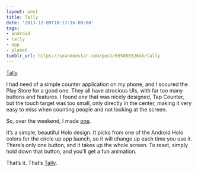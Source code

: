 ```yaml
---
layout: post
title: Tally
date: '2013-12-09T10:17:16-08:00'
tags:
- android
- tally
- app
- planet
tumblr_url: https://seanmonstar.com/post/69500852645/tally
---
```

[Tally](https://play.google.com/store/apps/details?id=com.monstarlab.countmonstar)  

I had need of a simple counter application on my phone, and I scoured the Play Store for a good one. They all have atrocious UIs, with far too many buttons and features. I found _one_ that was nicely designed, Tap Counter, but the touch target was too small, only directly in the center, making it very easy to miss when counting people and not looking at the screen.

So, over the weekend, I made [one](https://play.google.com/store/apps/details?id=com.monstarlab.countmonstar).

It’s a simple, beautiful Holo design. It picks from one of the Android Holo colors for the circle up app launch, so it will change up each time you use it. There’s only one button, and it takes up the whole screen. To reset, simply hold down that button, and you’ll get a fun animation.

That’s it. That’s [Tally](https://play.google.com/store/apps/details?id=com.monstarlab.countmonstar).

